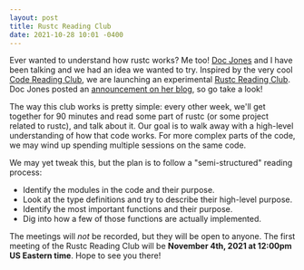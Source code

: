 ```yaml
---
layout: post
title: Rustc Reading Club
date: 2021-10-28 10:01 -0400
---
```


Ever wanted to understand how rustc works? Me too! [Doc Jones] and I have been talking and we had an idea we wanted to try. Inspired by the very cool [Code Reading Club](https://code-reading.org/), we are launching an experimental [Rustc Reading Club](https://github.com/rust-code-reading-club/rustc). Doc Jones posted an [announcement on her blog](https://mojosd.medium.com/rust-code-reading-club-8fe356287049?source=social.tw), so go take a look!

[Doc Jones]: https://github.com/doc-jones

The way this club works is pretty simple: every other week, we'll get together for 90 minutes and read some part of rustc (or some project related to rustc), and talk about it. Our goal is to walk away with a high-level understanding of how that code works. For more complex parts of the code, we may wind up spending multiple sessions on the same code.

We may yet tweak this, but the plan is to follow a "semi-structured" reading process:

* Identify the modules in the code and their purpose.
* Look at the type definitions and try to describe their high-level purpose.
* Identify the most important functions and their purpose.
* Dig into how a few of those functions are actually implemented.

The meetings will *not* be recorded, but they will be open to anyone. The first meeting of the Rustc Reading Club will be **November 4th, 2021 at 12:00pm US Eastern time**. Hope to see you there!

